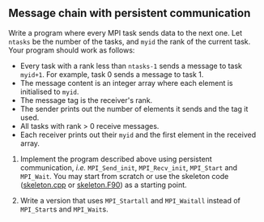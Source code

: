 ## Message chain with persistent communication

Write a program where every MPI task sends data to the next one.
Let `ntasks` be the number of the tasks, and `myid` the rank of the
current task. Your program should work as follows:

- Every task with a rank less than `ntasks-1` sends a message to task
  `myid+1`. For example, task 0 sends a message to task 1.
- The message content is an integer array where each element is initialised to
  `myid`.
- The message tag is the receiver's rank.
- The sender prints out the number of elements it sends and the tag it used.
- All tasks with rank > 0 receive messages.
- Each receiver prints out their `myid` and the first element in the
  received array.

1. Implement the program described above using persistent communication, *i.e.* 
   `MPI_Send_init`, `MPI_Recv_init`, `MPI_Start` and `MPI_Wait`. 
   You may start from scratch or use the skeleton code
   ([skeleton.cpp](skeleton.cpp) or [skeleton.F90](skeleton.F90)) 
   as a starting point. 

2. Write a version that uses `MPI_Startall` and `MPI_Waitall` instead of `MPI_Start`s and `MPI_Wait`s.
